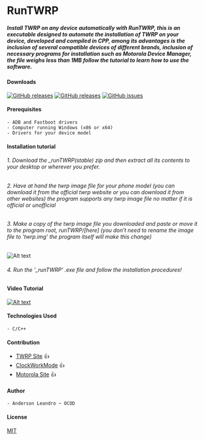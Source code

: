 
# RunTWRP
##### *Install TWRP on any device automatically with RunTWRP, this is an executable designed to automate the installation of TWRP on your device, developed and compiled in CPP, among its advantages is the inclusion of several compatible devices of different brands, inclusion of necessary programs for installation such as Motorola Device Manager, the file weighs less than 1MB follow the tutorial to learn how to use the software.*


#### Downloads
[![GitHub releases](https://img.shields.io/badge/__runTWRP-stable-brightgreen)](https://github.com/AndersonLeandrog/RunTWRP/releases) [![GitHub releases](https://img.shields.io/badge/__runTWRP-beta-orange)](https://github.com/AndersonLeandrog/RunTWRP/releases) [![GitHub issues](https://img.shields.io/github/issues/AndersonLeandrog/RunTWRP)](https://github.com/AndersonLeandrog/RunTWRP/issues)


#### Prerequisites
```
- ADB and Fastboot drivers
- Computer running Windows (x86 or x64)
- Drivers for your device model
```

#### Installation tutorial

###### *1. Download the _runTWRP(stable) zip and then extract all its contents to your desktop or wherever you prefer.*
###### *2. Have at hand the twrp image file for your phone model (you can download it from the official twrp website or you can download it from other websites) the program supports any twrp image file no matter if it is official or unofficial*
###### *3. Make a copy of the twrp image file you downloaded and paste or move it to the program root, runTWRP/[here] (you don't need to rename the image file to 'twrp.img' the program itself will make this change)*

![Alt text](https://i.ibb.co/1K8QpSk/1.png)

###### *4. Run the '_runTWRP' .exe file and follow the installation procedures!*


#### Video Tutorial

[![Alt text](https://i.ibb.co/JsRKw0J/Sem-T-tulo.png)](https://www.youtube.com/watch?v=ZP2O9shivTQ)

#### Technologies Used
```
- C/C++
```


#### Contribution
- [TWRP Site](www.twrp.me) :+1:
- [ClockWorkMode](www.adb.clockworkmod.com) :+1:
- [Motorola Site](www.motorola.com.br) :+1:


#### Author
```
- Anderson Leandro ~ OCOD 
```




#### License
[MIT](https://choosealicense.com/licenses/mit/)
